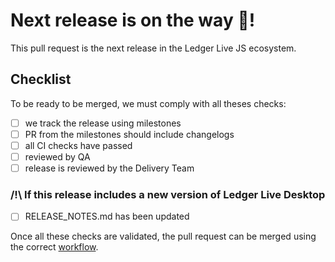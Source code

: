 # Next release is on the way :rocket:!

This pull request is the next release in the Ledger Live JS ecosystem. 

## Checklist

To be ready to be merged, we must comply with all theses checks:

- [ ] we track the release using milestones
- [ ] PR from the milestones should include changelogs
- [ ] all CI checks have passed
- [ ] reviewed by QA
- [ ] release is reviewed by the Delivery Team

### /!\ If this release includes a new version of Ledger Live Desktop
 
- [ ] RELEASE_NOTES.md has been updated

Once all these checks are validated, the pull request can be merged using the correct [workflow](https://github.com/LedgerHQ/ledger-live/actions/workflows/release-prepare.yml).


